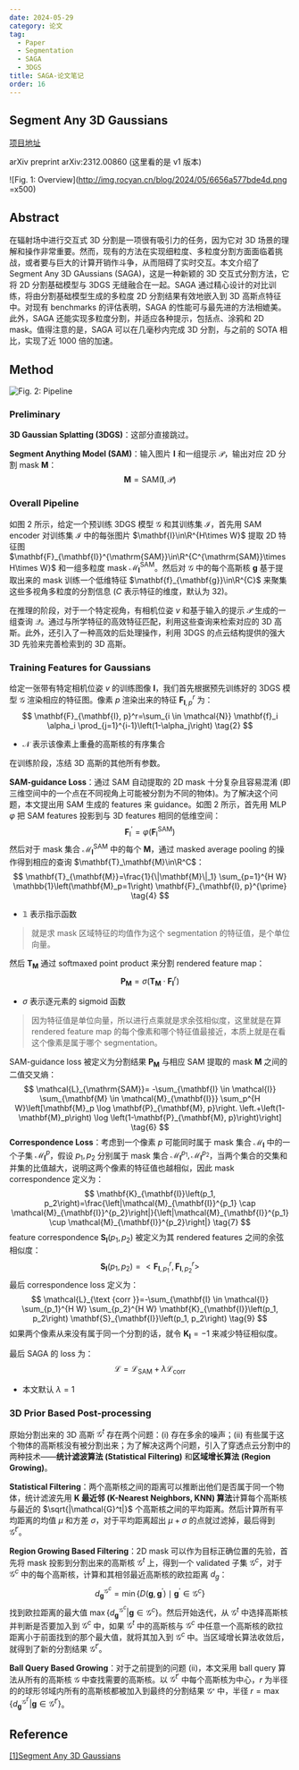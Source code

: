 ```yaml
---
date: 2024-05-29
category: 论文
tag:
  - Paper
  - Segmentation
  - SAGA
  - 3DGS
title: SAGA-论文笔记
order: 16
---
```


## Segment Any 3D Gaussians

[项目地址](https://jumpat.github.io/SAGA/)

arXiv preprint arXiv:2312.00860 (这里看的是 v1 版本)

![Fig. 1: Overview](http://img.rocyan.cn/blog/2024/05/6656a577bde4d.png =x500)

## Abstract

在辐射场中进行交互式 3D 分割是一项很有吸引力的任务，因为它对 3D 场景的理解和操作非常重要。然而，现有的方法在实现细粒度、多粒度分割方面面临着挑战，或者要与巨大的计算开销作斗争，从而阻碍了实时交互。本文介绍了 Segment Any 3D GAussians (SAGA)，这是一种新颖的 3D 交互式分割方法，它将 2D 分割基础模型与 3DGS 无缝融合在一起。SAGA 通过精心设计的对比训练，将由分割基础模型生成的多粒度 2D 分割结果有效地嵌入到 3D 高斯点特征中。对现有 benchmarks 的评估表明，SAGA 的性能可与最先进的方法相媲美。此外，SAGA 还能实现多粒度分割，并适应各种提示，包括点、涂鸦和 2D mask。值得注意的是，SAGA 可以在几毫秒内完成 3D 分割，与之前的 SOTA 相比，实现了近 1000 倍的加速。

## Method

![Fig. 2: Pipeline](http://img.rocyan.cn/blog/2024/05/6656d9a34ae97.png)

### Preliminary

**3D Gaussian Splatting (3DGS)**：这部分直接跳过。

**Segment Anything Model (SAM)**：输入图片 $\mathbf{I}$ 和一组提示 $\mathcal{P}$，输出对应 2D 分割 mask $\mathbf{M}$：
$$
\mathbf{M}=\mathrm{SAM}(\mathbf{I},\mathcal{P})
\tag{1}
$$

### Overall Pipeline

如图 2 所示，给定一个预训练 3DGS 模型 $\mathcal{G}$ 和其训练集 $\mathcal{I}$，首先用 SAM encoder 对训练集 $\mathcal{I}$ 中的每张图片 $\mathbf{I}\in\R^{H\times W}$ 提取 2D 特征图 $\mathbf{F}_{\mathbf{I}}^{\mathrm{SAM}}\in\R^{C^{\mathrm{SAM}}\times H\times W}$ 和一组多粒度 mask $\mathcal{M}^{\mathrm{SAM}}_{\mathbf{I}}$。然后对 $\mathcal{G}$ 中的每个高斯核 $\mathbf{g}$ 基于提取出来的 mask 训练一个低维特征 $\mathbf{f}_{\mathbf{g}}\in\R^{C}$ 来聚集这些多视角多粒度的分割信息 ($C$ 表示特征的维度，默认为 32)。

在推理的阶段，对于一个特定视角，有相机位姿 $v$ 和基于输入的提示 $\mathcal{P}$ 生成的一组查询 $\mathcal{Q}$。通过与所学特征的高效特征匹配，利用这些查询来检索对应的 3D 高斯。此外，还引入了一种高效的后处理操作，利用 3DGS 的点云结构提供的强大 3D 先验来完善检索到的 3D 高斯。

### Training Features for Gaussians

给定一张带有特定相机位姿 $v$ 的训练图像 $\mathbf{I}$，我们首先根据预先训练好的 3DGS 模型 $\mathcal{G}$ 渲染相应的特征图。像素 $p$ 渲染出来的特征 $\mathbf{F}^r_{\mathbf{I},p}$ 为：
$$
\mathbf{F}_{\mathbf{I}, p}^r=\sum_{i \in \mathcal{N}} \mathbf{f}_i \alpha_i \prod_{j=1}^{i-1}\left(1-\alpha_j\right)
\tag{2}
$$

- $\mathcal{N}$ 表示该像素上重叠的高斯核的有序集合

在训练阶段，冻结 3D 高斯的其他所有参数。

**SAM-guidance Loss**：通过 SAM 自动提取的 2D mask 十分复杂且容易混淆 (即三维空间中的一个点在不同视角上可能被分割为不同的物体)。为了解决这个问题，本文提出用 SAM 生成的 features 来 guidance。如图 2 所示，首先用 MLP $\varphi$ 把 SAM features 投影到与 3D features 相同的低维空间：
$$
\mathbf{F}_{\mathrm{I}}^{\prime}=\varphi\left(\mathbf{F}_{\mathrm{I}}^{\mathrm{SAM}}\right) 
\tag{3}
$$
然后对于 mask 集合 $\mathcal{M}^{\mathrm{SAM}}_{\mathbf{I}}$ 中的每个 $\mathbf{M}$，通过 masked average pooling 的操作得到相应的查询 $\mathbf{T}_\mathbf{M}\in\R^C$：
$$
\mathbf{T}_{\mathbf{M}}=\frac{1}{\|\mathbf{M}\|_1} \sum_{p=1}^{H W} \mathbb{1}\left(\mathbf{M}_p=1\right) \mathbf{F}_{\mathbf{I}, p}^{\prime}
\tag{4}
$$

- $\mathbb{1}$​ 表示指示函数

> 就是求 mask 区域特征的均值作为这个 segmentation 的特征值，是个单位向量。

然后 $\mathbf{T}_\mathbf{M}$ 通过 softmaxed point product 来分割 rendered feature map：
$$
\mathbf{P}_\mathbf{M}=\sigma(\mathbf{T}_\mathbf{M}\cdot\mathbf{F}_\mathbf{I}^r)
\tag{5}
$$

- $\sigma$​ 表示逐元素的 sigmoid 函数

> 因为特征值是单位向量，所以进行点乘就是求余弦相似度，这里就是在算 rendered feature map 的每个像素和哪个特征值最接近，本质上就是在看这个像素是属于哪个 segmentation。

SAM-guidance loss 被定义为分割结果 $\mathbf{P}_\mathbf{M}$ 与相应 SAM 提取的 mask $\mathbf{M}$ 之间的二值交叉熵：
$$
\mathcal{L}_{\mathrm{SAM}}=  -\sum_{\mathbf{I} \in \mathcal{I}} \sum_{\mathbf{M} \in \mathcal{M}_{\mathbf{I}}} \sum_p^{H W}\left[\mathbf{M}_p \log \mathbf{P}_{\mathbf{M}, p}\right. 
 \left.+\left(1-\mathbf{M}_p\right) \log \left(1-\mathbf{P}_{\mathbf{M}, p}\right)\right]
\tag{6}
$$
**Correspondence Loss**：考虑到一个像素 $p$ 可能同时属于 mask 集合 $\mathcal{M}_{\mathbf{I}}$ 中的一个子集 $\mathcal{M}_{\mathbf{I}}^{p}$，假设 $p_1,p_2$ 分别属于 mask 集合 $\mathcal{M}_{\mathbf{I}}^{p_1},\mathcal{M}_{\mathbf{I}}^{p_2}$，当两个集合的交集和并集的比值越大，说明这两个像素的特征值也越相似，因此 mask correspondence 定义为：
$$
\mathbf{K}_{\mathbf{I}}\left(p_1, p_2\right)=\frac{\left|\mathcal{M}_{\mathbf{I}}^{p_1} \cap \mathcal{M}_{\mathbf{I}}^{p_2}\right|}{\left|\mathcal{M}_{\mathbf{I}}^{p_1} \cup \mathcal{M}_{\mathbf{I}}^{p_2}\right|} 
\tag{7}
$$
feature correspondence $\mathbf{S}_{\mathbf{I}}(p_1,p_2)$ 被定义为其 rendered features 之间的余弦相似度：
$$
\mathbf{S}_{\mathbf{I}}(p_1,p_2)=<\mathbf{F}_{\mathbf{I},p_1}^r,\mathbf{F}_{\mathbf{I},p_2}^r>
\tag{8}
$$
最后 correspondence loss 定义为：
$$
\mathcal{L}_{\text {corr }}=-\sum_{\mathbf{I} \in \mathcal{I}} \sum_{p_1}^{H W} \sum_{p_2}^{H W} \mathbf{K}_{\mathbf{I}}\left(p_1, p_2\right) \mathbf{S}_{\mathbf{I}}\left(p_1, p_2\right)
\tag{9}
$$
如果两个像素从来没有属于同一个分割的话，就令 $\mathbf{K}_\mathbf{I}=-1$ 来减少特征相似度。

最后 SAGA 的 loss 为：
$$
\mathcal{L}=\mathcal{L}_{\mathrm{SAM}}+\lambda\mathcal{L}_{\mathrm{corr}}
\tag{10}
$$

- 本文默认 $\lambda=1$​

### 3D Prior Based Post-processing

原始分割出来的 3D 高斯 $\mathcal{G}^t$​ 存在两个问题：(i) 存在多余的噪声；(ii) 有些属于这个物体的高斯核没有被分割出来；为了解决这两个问题，引入了穿透点云分割中的两种技术——**统计滤波算法 (Statistical Filtering)** 和**区域增长算法 (Region Growing)**。

**Statistical Filtering**：两个高斯核之间的距离可以推断出他们是否属于同一个物体，统计滤波先用 **K 最近邻 (K-Nearest Neighbors, KNN) 算法**计算每个高斯核与最近的 $\sqrt{|\mathcal{G}^t|}$ 个高斯核之间的平均距离。然后计算所有平均距离的均值 $\mu$ 和方差 $\sigma$，对于平均距离超出 $\mu+\sigma$ 的点就过滤掉，最后得到 $\mathcal{G}^{t'}$。

**Region Growing Based Filtering**：2D mask 可以作为目标正确位置的先验，首先将 mask 投影到分割出来的高斯核 $\mathcal{G}^t$ 上，得到一个 validated 子集 $\mathcal{G}^c$，对于 $\mathcal{G}^c$ 中的每个高斯核，计算和其相邻最近高斯核的欧拉距离 $d_g$​：
$$
d_{\mathbf{g}}^{\mathcal{G}^c}=\min \left\{D\left(\mathbf{g}, \mathbf{g}^{\prime}\right) \mid \mathbf{g}^{\prime} \in \mathcal{G}^c\right\}
\tag{11}
$$
找到欧拉距离的最大值 $\max\{d_{\mathbf{g}}^{\mathcal{G}^c}|\mathbf{g}\in\mathcal{G}^c\}$。然后开始迭代，从 $\mathcal{G}^t$ 中选择高斯核并判断是否要加入到 $\mathcal{G}^c$ 中，如果 $\mathcal{G}^t$ 中的高斯核与 $\mathcal{G}^c$ 中任意一个高斯核的欧拉距离小于前面找到的那个最大值，就将其加入到 $\mathcal{G}^c$ 中。当区域增长算法收敛后，就得到了新的分割结果 $\mathcal{G}^{t'}$​。

**Ball Query Based Growing**：对于之前提到的问题 (ii)，本文采用 ball query 算法从所有的高斯核 $\mathcal{G}$ 中查找需要的高斯核。以 $\mathcal{G}^{t'}$ 中每个高斯核为中心，$r$ 为半径的的球形邻域内所有的高斯核都被加入到最终的分割结果 $\mathcal{G^s}$ 中，半径 $r=\max\{d_{\mathbf{g}}^{\mathcal{G}^{t'}}|\mathbf{g}\in\mathcal{G}^{t'}\}$。

## Reference

[[1]Segment Any 3D Gaussians](https://arxiv.org/abs/2312.00860v1)